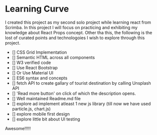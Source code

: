 # Learning Curve 

I created this project as my second solo project while learning react from Scrimba. In this project I will focus on practicing and exhibiting my knowledge about React Props concept. 
Other tha this, the following is the lost of curated points and technologoies I wish to explore through this project.

- [] CSS Grid Implementation
- [] Semantic HTML across all components
- [] W3 verified code
- [] Use React Bootstrap
- [] Or Use Material UI
- [] ES6 syntax and concepts
- [] fetch API to create gallary of tourist destination by calling Unsplash API
- [] 'Read more button' on click of which the description opens.
- [] Well maintained Readme.md file
- [] explore ad implement atleast 1 new js library (till now we have used particle.js, chart.js)
- [] explore mobile first design
- [] explore little bit about UI testing

Awesome!!!!!
